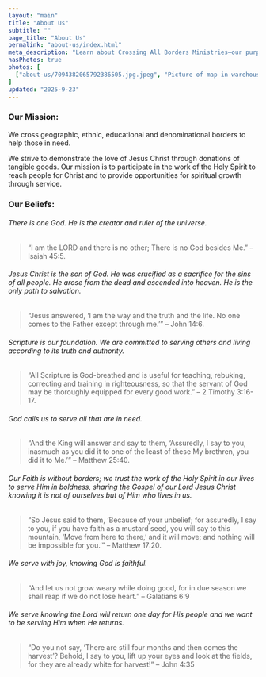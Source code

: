 ```yaml
---
layout: "main"
title: "About Us"
subtitle: ""
page_title: "About Us"
permalink: "about-us/index.html"
meta_description: "Learn about Crossing All Borders Ministries—our purpose, mission, beliefs, and history. We advance the Gospel of Jesus Christ by meeting physical and spiritual needs locally, nationally, and internationally, partnering with churches and ministries to serve people from all backgrounds with compassion and faith."
hasPhotos: true
photos: [
  ["about-us/7094382065792386505.jpg.jpeg", "Picture of map in warehouse"],
]
updated: "2025-9-23"
---
```


### Our Mission: 

We cross geographic, ethnic, educational and denominational borders to help those in need.

We strive to demonstrate the love of Jesus Christ through donations of tangible goods. Our mission is to participate in the work of the Holy Spirit to reach people for Christ and to provide opportunities for spiritual growth through service.


### Our Beliefs:

###### There is one God. He is the creator and ruler of the universe.

> “I am the LORD and there is no other; There is no God besides Me.” – Isaiah 45:5.

###### Jesus Christ is the son of God. He was crucified as a sacrifice for the sins of all people. He arose from the dead and ascended into heaven. He is the only path to salvation.

> “Jesus answered, ‘I am the way and the truth and the life. No one comes to the Father except through me.’” – John 14:6.

###### Scripture is our foundation. We are committed to serving others and living according to its truth and authority.

> “All Scripture is God-breathed and is useful for teaching, rebuking, correcting and training in righteousness, so that the servant of God may be thoroughly equipped for every good work.” – 2 Timothy 3:16-17.

###### God calls us to serve all that are in need.

> “And the King will answer and say to them, ‘Assuredly, I say to you, inasmuch as you did it to one of the least of these My brethren, you did it to Me.’” – Matthew 25:40.

###### Our Faith is without borders; we trust the work of the Holy Spirit in our lives to serve Him in boldness, sharing the Gospel of our Lord Jesus Christ knowing it is not of ourselves but of Him who lives in us.

> “So Jesus said to them, ‘Because of your unbelief; for assuredly, I say to you, if you have faith as a mustard seed, you will say to this mountain, ‘Move from here to there,’ and it will move; and nothing will be impossible for you.’” – Matthew 17:20.


###### We serve with joy, knowing God is faithful.

> “And let us not grow weary while doing good, for in due season we shall reap if we do not lose heart.” – Galatians 6:9

###### We serve knowing the Lord will return one day for His people and we want to be serving Him when He returns.

> “Do you not say, ‘There are still four months and then comes the harvest’? Behold, I say to you, lift up your eyes and look at the fields, for they are already white for harvest!” – John 4:35



<!-- ### Our History:

Long before this ministry was called Crossing All Borders Ministry (named in 2018) it was referred to as The Mission Room. Since my parents and I came to know the Lord through missionaries from the US while my dad was stationed in Japan, we have had a heart for missions. So, in 1984, shortly after getting married I started shipping small packages to missionaries for my ladies Sunday school class at Faith Bible Fellowship.

We did ministry for fifteen years out of three Sunday school rooms with donations from individuals in the church, friends, and family. The ministry grew in a whole new way in 1999 when we received our first donation from a company. We received pallets of UPS damaged and overstock items from the Bob Barker Company in Fuquay-Varina. They are the leading supplier in the USA to prisons and detention centers. They also supply to hospitals, schools, and law enforcement. As their business has grown, so have our donations. We went from ten pallets every other month to as many as twenty-eight a month currently. One of the items we receive a lot of is damaged or discontinued prison uniforms. You will read about how we repurpose the fabric on our sewing page.

The 16,000 square foot warehouse space we are blessed to use was owned by Bob Barker until March 2020. He was so kind to bless us with using it rent free prior to selling. [Click here to read more about our story.](./our-story/) -->